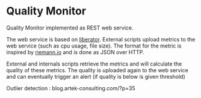 Quality Monitor
===============


Quality Monitor implemented as REST web service. 

The web service is based on [liberator](clojure-liberator.github.io/liberator). External scripts upload metrics to the web service (such as cpu usage, file size). The format for the metric is inspired by [riemann.io](http://riemann.io) and is done as JSON over HTTP.

External and internals scripts retrieve the metrics and will calculate the quality of these metrics. The quality is uploaded again to the web service and can eventually trigger an alert (if quality is below is given threshold)

Outlier detection : blog.artek-consulting.com/?p=35





